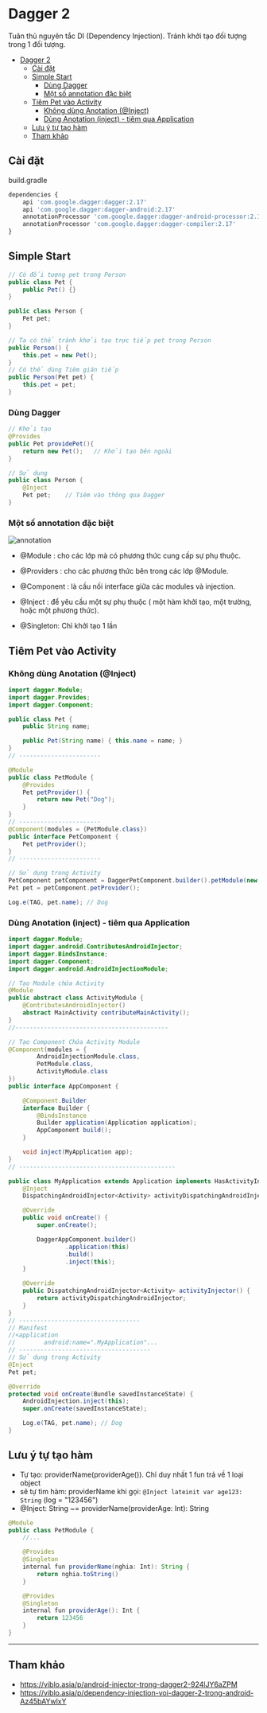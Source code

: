 # Dagger 2

Tuân thủ nguyên tắc DI (Dependency Injection).
Tránh khởi tạo đối tượng trong 1 đối tượng.

- [Dagger 2](#dagger-2)
  - [Cài đặt](#c%c3%a0i-%c4%91%e1%ba%b7t)
  - [Simple Start](#simple-start)
    - [Dùng Dagger](#d%c3%b9ng-dagger)
    - [Một số annotation đặc biệt](#m%e1%bb%99t-s%e1%bb%91-annotation-%c4%91%e1%ba%b7c-bi%e1%bb%87t)
  - [Tiêm Pet vào Activity](#ti%c3%aam-pet-v%c3%a0o-activity)
    - [Không dùng Anotation (@Inject)](#kh%c3%b4ng-d%c3%b9ng-anotation-inject)
    - [Dùng Anotation (inject) - tiêm qua Application](#d%c3%b9ng-anotation-inject---ti%c3%aam-qua-application)
  - [Lưu ý tự tạo hàm](#l%c6%b0u-%c3%bd-t%e1%bb%b1-t%e1%ba%a1o-h%c3%a0m)
  - [Tham khảo](#tham-kh%e1%ba%a3o)

## Cài đặt

build.gradle

```js
dependencies {
    api 'com.google.dagger:dagger:2.17'
    api 'com.google.dagger:dagger-android:2.17'
    annotationProcessor 'com.google.dagger:dagger-android-processor:2.17'
    annotationProcessor 'com.google.dagger:dagger-compiler:2.17'
}
```

## Simple Start

```java
// Có đối tượng pet trong Person
public class Pet {
    public Pet() {}
}

public class Person {
    Pet pet;
}

// Ta có thể tránh khởi tạo trực tiếp pet trong Person
public Person() {
    this.pet = new Pet();
}
// Có thể dùng Tiêm gián tiếp
public Person(Pet pet) {
    this.pet = pet;
}
```

### Dùng Dagger

```java
// Khởi tạo
@Provides
public Pet providePet(){
    return new Pet();   // Khởi tạo bên ngoài
}

// Sử dụng
public class Person {
    @Inject
    Pet pet;    // Tiêm vào thông qua Dagger
}
```

### Một số annotation đặc biệt

![annotation]("dagger2_map.png")

- @Module : cho các lớp mà có phương thức cung cấp sự phụ thuộc.
- @Providers : cho các phương thức bên trong các lớp @Module.
- @Component : là cầu nối interface giữa các modules và injection.
- @Inject : để yêu cầu một sự phụ thuộc ( một hàm khởi tạo, một trường, hoặc một phương thức).

- @Singleton: Chỉ khởi tạo 1 lần

## Tiêm Pet vào Activity

### Không dùng Anotation (@Inject)

```java
import dagger.Module;
import dagger.Provides;
import dagger.Component;

public class Pet {
    public String name;

    public Pet(String name) { this.name = name; }
}
// -----------------------

@Module
public class PetModule {
    @Provides
    Pet petProvider() {
        return new Pet("Dog");
    }
}
// -----------------------
@Component(modules = {PetModule.class})
public interface PetComponent {
    Pet petProvider();
}
// -----------------------

// Sử dụng trong Activity
PetComponent petComponent = DaggerPetComponent.builder().petModule(new PetModule()).build();
Pet pet = petComponent.petProvider();

Log.e(TAG, pet.name); // Dog
```

### Dùng Anotation (inject) - tiêm qua Application

```java
import dagger.Module;
import dagger.android.ContributesAndroidInjector;
import dagger.BindsInstance;
import dagger.Component;
import dagger.android.AndroidInjectionModule;

// Tạo Module chứa Activity
@Module
public abstract class ActivityModule {
    @ContributesAndroidInjector()
    abstract MainActivity contributeMainActivity();
}
//-------------------------------------------

// Tạo Component Chứa Activity Module
@Component(modules = {
        AndroidInjectionModule.class,
        PetModule.class,
        ActivityModule.class
})
public interface AppComponent {

    @Component.Builder
    interface Builder {
        @BindsInstance
        Builder application(Application application);
        AppComponent build();
    }

    void inject(MyApplication app);
}
// --------------------------------------------

public class MyApplication extends Application implements HasActivityInjector {
    @Inject
    DispatchingAndroidInjector<Activity> activityDispatchingAndroidInjector;

    @Override
    public void onCreate() {
        super.onCreate();

        DaggerAppComponent.builder()
                .application(this)
                .build()
                .inject(this);
    }

    @Override
    public DispatchingAndroidInjector<Activity> activityInjector() {
        return activityDispatchingAndroidInjector;
    }
}
// ----------------------------------
// Manifest
//<application
//        android:name=".MyApplication"...
// -------------------------------------
// Sử dụng trong Activity
@Inject
Pet pet;

@Override
protected void onCreate(Bundle savedInstanceState) {
    AndroidInjection.inject(this);
    super.onCreate(savedInstanceState);

    Log.e(TAG, pet.name); // Dog
}
```

## Lưu ý tự tạo hàm

- Tự tạo: providerName(providerAge()). Chỉ duy nhất 1 fun trả về 1 loại object
- sẽ tự tìm hàm: providerName khi gọi: ```@Inject lateinit var age123: String``` (log = "123456")
- @Inject: String ~= providerName(providerAge: Int): String

```java
@Module
public class PetModule {
    //...

    @Provides
    @Singleton
    internal fun providerName(nghia: Int): String {
        return nghia.toString()
    }

    @Provides
    @Singleton
    internal fun providerAge(): Int {
        return 123456
    }
}
```

---

## Tham khảo

- <https://viblo.asia/p/android-injector-trong-dagger2-924lJY6aZPM>
- <https://viblo.asia/p/dependency-injection-voi-dagger-2-trong-android-Az45bAYwlxY>
